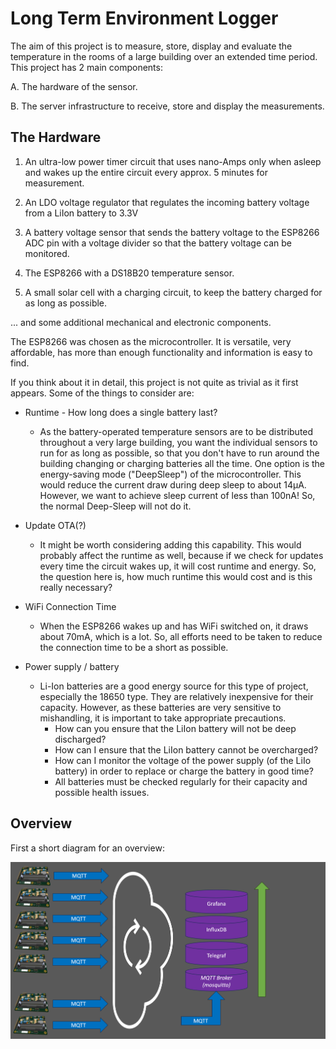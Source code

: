 # Long Term Environment Logger

The aim of this project is to measure, store, display and evaluate the temperature in the rooms of a large building over an extended time period. This project has 2 main components:

A. The hardware of the sensor.

B. The server infrastructure to receive, store and display the measurements.

## The Hardware

1. An ultra-low power timer circuit that uses nano-Amps only when asleep and wakes up the entire circuit every approx. 5 minutes for measurement.

2. An LDO voltage regulator that regulates the incoming battery voltage from a LiIon battery to 3.3V

3. A battery voltage sensor that sends the battery voltage to the ESP8266 ADC pin with a voltage divider so that the battery voltage can be monitored.

4. The ESP8266 with a DS18B20 temperature sensor. 

5. A small solar cell with a charging circuit, to keep the battery charged for as long as possible.

... and some additional mechanical and electronic components.

The ESP8266 was chosen as the microcontroller. It is versatile, very affordable, has more than enough functionality and information is easy to find.

If you think about it in detail, this project is not quite as trivial as it first appears. Some of the things to consider are:

* Runtime - How long does a single battery last?

  * As the battery-operated temperature sensors are to be distributed throughout a very large building, you want the individual sensors to run for as long as possible, so that you don't have to run around the building changing or charging batteries all the time. One option is the energy-saving mode ("DeepSleep") of the microcontroller. This would reduce the current draw during deep sleep to about 14µA. However, we want to achieve sleep current of less than 100nA! So, the normal Deep-Sleep will not do it.

* Update OTA(?)
	* It might be worth considering adding this capability. This would probably affect the runtime as well, because if we check for updates every time the circuit wakes up, it will cost runtime and energy. So, the question here is, how much runtime this would cost and is this really necessary?

* WiFi Connection Time
	* When the ESP8266 wakes up and has WiFi switched on, it draws about 70mA, which is a lot. So, all efforts need to be taken to reduce the connection time to be a short as possible.

* Power supply / battery
	* Li-Ion batteries are a good energy source for this type of project, especially the 18650 type. They are relatively inexpensive for their capacity. However, as these batteries are very sensitive to mishandling, it is important to take appropriate precautions.
		* How can you ensure that the LiIon battery will not be deep discharged?
		* How can I ensure that the LiIon battery cannot be overcharged?
		* How can I monitor the voltage of the power supply (of the LiIo battery) in order to replace or charge the battery in good time?
		* All batteries must be checked regularly for their capacity and possible health issues.

## Overview

First a short diagram for an overview:

![alt text](<https://github.com/ThomasStolt/LongTermEnvLogger/blob/master/images/PrincipleArchitecture.png>)


